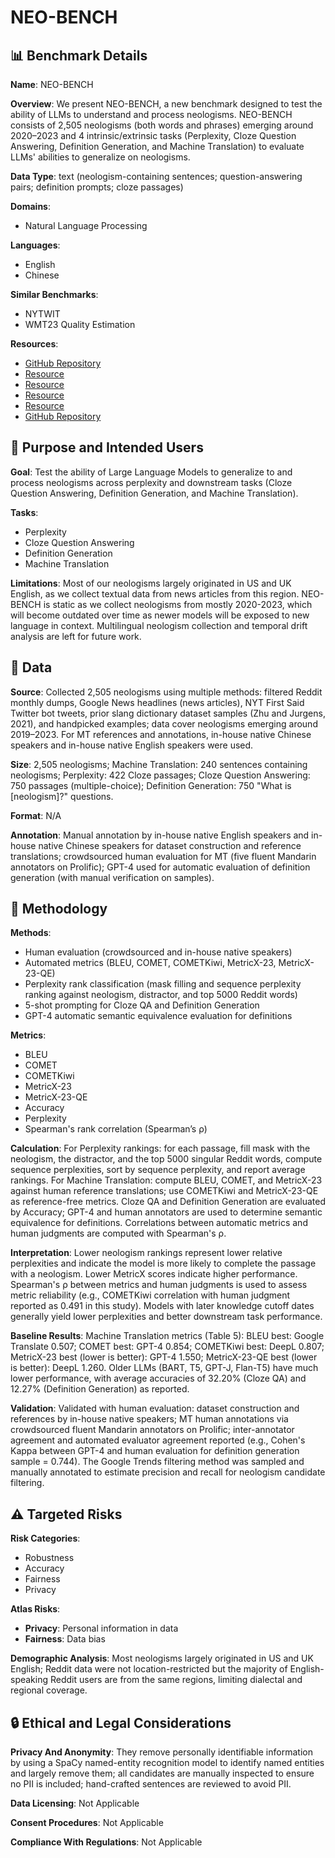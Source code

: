 # NEO-BENCH

## 📊 Benchmark Details

**Name**: NEO-BENCH

**Overview**: We present NEO-BENCH, a new benchmark designed to test the ability of LLMs to understand and process neologisms. NEO-BENCH consists of 2,505 neologisms (both words and phrases) emerging around 2020–2023 and 4 intrinsic/extrinsic tasks (Perplexity, Cloze Question Answering, Definition Generation, and Machine Translation) to evaluate LLMs' abilities to generalize on neologisms.

**Data Type**: text (neologism-containing sentences; question-answering pairs; definition prompts; cloze passages)

**Domains**:
- Natural Language Processing

**Languages**:
- English
- Chinese

**Similar Benchmarks**:
- NYTWIT
- WMT23 Quality Estimation

**Resources**:
- [GitHub Repository](https://github.com/JonathanQZheng/NEO-BENCH)
- [Resource](https://trends.google.com/trends/)
- [Resource](https://translate.google.com/)
- [Resource](https://www.bing.com/translator)
- [Resource](https://www.deepl.com/translator)
- [GitHub Repository](https://github.com/tatsu-lab/stanford_alpaca)

## 🎯 Purpose and Intended Users

**Goal**: Test the ability of Large Language Models to generalize to and process neologisms across perplexity and downstream tasks (Cloze Question Answering, Definition Generation, and Machine Translation).

**Tasks**:
- Perplexity
- Cloze Question Answering
- Definition Generation
- Machine Translation

**Limitations**: Most of our neologisms largely originated in US and UK English, as we collect textual data from news articles from this region. NEO-BENCH is static as we collect neologisms from mostly 2020-2023, which will become outdated over time as newer models will be exposed to new language in context. Multilingual neologism collection and temporal drift analysis are left for future work.

## 💾 Data

**Source**: Collected 2,505 neologisms using multiple methods: filtered Reddit monthly dumps, Google News headlines (news articles), NYT First Said Twitter bot tweets, prior slang dictionary dataset samples (Zhu and Jurgens, 2021), and handpicked examples; data cover neologisms emerging around 2019–2023. For MT references and annotations, in-house native Chinese speakers and in-house native English speakers were used.

**Size**: 2,505 neologisms; Machine Translation: 240 sentences containing neologisms; Perplexity: 422 Cloze passages; Cloze Question Answering: 750 passages (multiple-choice); Definition Generation: 750 "What is [neologism]?" questions.

**Format**: N/A

**Annotation**: Manual annotation by in-house native English speakers and in-house native Chinese speakers for dataset construction and reference translations; crowdsourced human evaluation for MT (five fluent Mandarin annotators on Prolific); GPT-4 used for automatic evaluation of definition generation (with manual verification on samples).

## 🔬 Methodology

**Methods**:
- Human evaluation (crowdsourced and in-house native speakers)
- Automated metrics (BLEU, COMET, COMETKiwi, MetricX-23, MetricX-23-QE)
- Perplexity rank classification (mask filling and sequence perplexity ranking against neologism, distractor, and top 5000 Reddit words)
- 5-shot prompting for Cloze QA and Definition Generation
- GPT-4 automatic semantic equivalence evaluation for definitions

**Metrics**:
- BLEU
- COMET
- COMETKiwi
- MetricX-23
- MetricX-23-QE
- Accuracy
- Perplexity
- Spearman's rank correlation (Spearman’s ρ)

**Calculation**: For Perplexity rankings: for each passage, fill mask with the neologism, the distractor, and the top 5000 singular Reddit words, compute sequence perplexities, sort by sequence perplexity, and report average rankings. For Machine Translation: compute BLEU, COMET, and MetricX-23 against human reference translations; use COMETKiwi and MetricX-23-QE as reference-free metrics. Cloze QA and Definition Generation are evaluated by Accuracy; GPT-4 and human annotators are used to determine semantic equivalence for definitions. Correlations between automatic metrics and human judgments are computed with Spearman's ρ.

**Interpretation**: Lower neologism rankings represent lower relative perplexities and indicate the model is more likely to complete the passage with a neologism. Lower MetricX scores indicate higher performance. Spearman's ρ between metrics and human judgments is used to assess metric reliability (e.g., COMETKiwi correlation with human judgment reported as 0.491 in this study). Models with later knowledge cutoff dates generally yield lower perplexities and better downstream task performance.

**Baseline Results**: Machine Translation metrics (Table 5): BLEU best: Google Translate 0.507; COMET best: GPT-4 0.854; COMETKiwi best: DeepL 0.807; MetricX-23 best (lower is better): GPT-4 1.550; MetricX-23-QE best (lower is better): DeepL 1.260. Older LLMs (BART, T5, GPT-J, Flan-T5) have much lower performance, with average accuracies of 32.20% (Cloze QA) and 12.27% (Definition Generation) as reported.

**Validation**: Validated with human evaluation: dataset construction and references by in-house native speakers; MT human annotations via crowdsourced fluent Mandarin annotators on Prolific; inter-annotator agreement and automated evaluator agreement reported (e.g., Cohen's Kappa between GPT-4 and human evaluation for definition generation sample = 0.744). The Google Trends filtering method was sampled and manually annotated to estimate precision and recall for neologism candidate filtering.

## ⚠️ Targeted Risks

**Risk Categories**:
- Robustness
- Accuracy
- Fairness
- Privacy

**Atlas Risks**:
- **Privacy**: Personal information in data
- **Fairness**: Data bias

**Demographic Analysis**: Most neologisms largely originated in US and UK English; Reddit data were not location-restricted but the majority of English-speaking Reddit users are from the same regions, limiting dialectal and regional coverage.

## 🔒 Ethical and Legal Considerations

**Privacy And Anonymity**: They remove personally identifiable information by using a SpaCy named-entity recognition model to identify named entities and largely remove them; all candidates are manually inspected to ensure no PII is included; hand-crafted sentences are reviewed to avoid PII.

**Data Licensing**: Not Applicable

**Consent Procedures**: Not Applicable

**Compliance With Regulations**: Not Applicable
